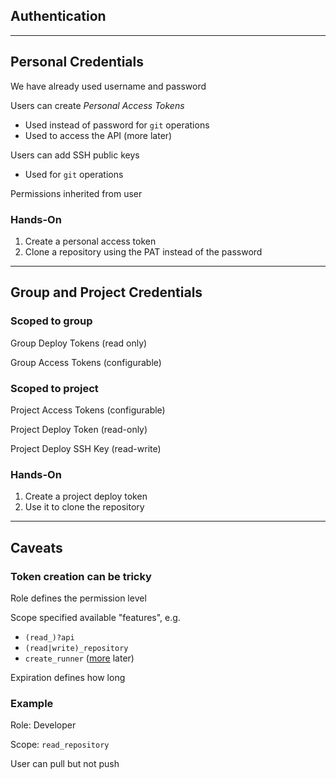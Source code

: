 <!-- .slide: id="gitlab_authentication" class="vertical-center" -->

<i class="fa-duotone fa-key-skeleton-left-right fa-8x fa-duotone-colors" style="float: right; color: grey;"></i>

## Authentication

---

## Personal Credentials

<i class="fa-duotone fa-key-skeleton fa-4x fa-duotone-colors-inverted" style="float: right;"></i>

We have already used username and password

Users can create *Personal Access Tokens* [<i class="fa-solid fa-arrow-up-right-from-square"></i>](https://docs.gitlab.com/ee/user/profile/personal_access_tokens.html)

- Used instead of password for `git` operations
- Used to access the API (more later)

Users can add SSH public keys [<i class="fa-solid fa-arrow-up-right-from-square"></i>](https://docs.gitlab.com/ee/user/ssh.html)

- Used for `git` operations

Permissions inherited from user

### Hands-On

1. Create a personal access token
1. Clone a repository using the PAT instead of the password

---

## Group and Project Credentials

<i class="fa-duotone fa-id-card-clip fa-4x fa-duotone-colors" style="float: right;"></i>

### Scoped to group

Group Deploy Tokens (read only) [<i class="fa-solid fa-arrow-up-right-from-square"></i>](https://docs.gitlab.com/ee/user/project/deploy_tokens/)

Group Access Tokens (configurable) [<i class="fa-solid fa-arrow-up-right-from-square"></i>](https://docs.gitlab.com/ee/user/group/settings/group_access_tokens.html)

### Scoped to project

Project Access Tokens (configurable) [<i class="fa-solid fa-arrow-up-right-from-square"></i>](https://docs.gitlab.com/ee/user/project/settings/project_access_tokens.html)

Project Deploy Token (read-only) [<i class="fa-solid fa-arrow-up-right-from-square"></i>](https://docs.gitlab.com/ee/user/project/deploy_tokens/)

Project Deploy SSH Key (read-write) [<i class="fa-solid fa-arrow-up-right-from-square"></i>](https://docs.gitlab.com/ee/user/project/deploy_keys/)

### Hands-On

1. Create a project deploy token
1. Use it to clone the repository

---

## Caveats

### Token creation can be tricky

Role defines the permission level

Scope specified available "features", e.g.

- `(read_)?api`
- `(read|write)_repository`
- `create_runner` ([more](#/gitlab_runner) later)

Expiration defines how long

### Example

Role: Developer

Scope: `read_repository`

User can pull but not push
